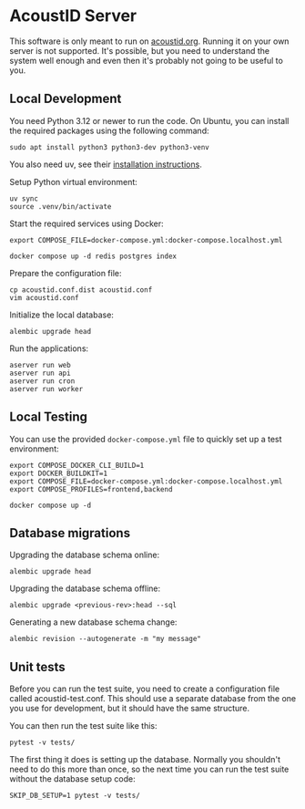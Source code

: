 AcoustID Server
===============

This software is only meant to run on [acoustid.org](https://acoustid.org). Running it on your own server is not supported.
It's possible, but you need to understand the system well enough and even then it's probably not going to be useful to you.

Local Development
-----------------

You need Python 3.12 or newer to run the code. On Ubuntu, you can install the required
packages using the following command:

    sudo apt install python3 python3-dev python3-venv

You also need uv, see their [installation instructions](https://docs.astral.sh/uv/getting-started/installation/).

Setup Python virtual environment:

    uv sync
    source .venv/bin/activate

Start the required services using Docker:

    export COMPOSE_FILE=docker-compose.yml:docker-compose.localhost.yml

    docker compose up -d redis postgres index

Prepare the configuration file:

    cp acoustid.conf.dist acoustid.conf
    vim acoustid.conf

Initialize the local database:

    alembic upgrade head

Run the applications:

    aserver run web
    aserver run api
    aserver run cron
    aserver run worker

Local Testing
-------------

You can use the provided `docker-compose.yml` file to quickly set up a test environment:

    export COMPOSE_DOCKER_CLI_BUILD=1
    export DOCKER_BUILDKIT=1
    export COMPOSE_FILE=docker-compose.yml:docker-compose.localhost.yml
    export COMPOSE_PROFILES=frontend,backend

    docker compose up -d

Database migrations
-------------------

Upgrading the database schema online:

    alembic upgrade head

Upgrading the database schema offline:

    alembic upgrade <previous-rev>:head --sql

Generating a new database schema change:

    alembic revision --autogenerate -m "my message"

Unit tests
----------

Before you can run the test suite, you need to create a configuration file
called acoustid-test.conf. This should use a separate database from the
one you use for development, but it should have the same structure.

You can then run the test suite like this:

    pytest -v tests/

The first thing it does is setting up the database. Normally you shouldn't
need to do this more than once, so the next time you can run the test suite
without the database setup code:

    SKIP_DB_SETUP=1 pytest -v tests/
